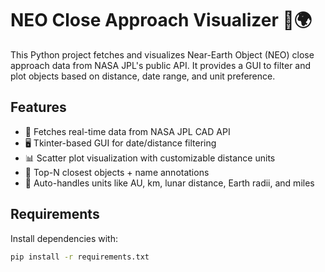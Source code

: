 # NEO Close Approach Visualizer 🚀🌍

This Python project fetches and visualizes Near-Earth Object (NEO) close approach data from NASA JPL's public API. It provides a GUI to filter and plot objects based on distance, date range, and unit preference.

## Features
- 📡 Fetches real-time data from NASA JPL CAD API
- 🖥️ Tkinter-based GUI for date/distance filtering
- 📊 Scatter plot visualization with customizable distance units
- 📌 Top-N closest objects + name annotations
- 🚧 Auto-handles units like AU, km, lunar distance, Earth radii, and miles

## Requirements
Install dependencies with:

```bash
pip install -r requirements.txt
